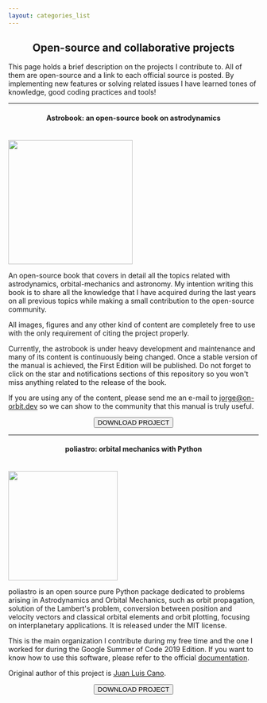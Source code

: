 ```yaml
---
layout: categories_list
---
```


<h2 style="text-align: center">Open-source and collaborative projects</h2>

This page holds a brief description on the projects I contribute to. All of them
are open-source and a link to each official source is posted. By implementing new
features or solving related issues I have learned tones of knowledge, good
coding practices and tools!


<hr class="striped-border">

<h4 style="text-align: center">Astrobook: an open-source book on astrodynamics</h4>
<br>
<img class="imgleft" src="{{site.url}}/img/astrobook.png" style="width:250px">

An open-source book that covers in detail all the topics related with
astrodynamics, orbital-mechanics and astronomy. My intention writing this book
is to share all the knowledge that I have acquired during the last years on all
previous topics while making a small contribution to the open-source community.

All images, figures and any other kind of content are completely free to use
with the only requirement of citing the project properly.

Currently, the astrobook is under heavy development and maintenance and many of
its content is continuously being changed. Once a stable version of the manual
is achieved, the First Edition will be published. Do not forget to click on the
star and notifications sections of this repository so you won't miss anything
related to the release of the book.

If you are using any of the content, please send me an e-mail to <a
style="color:magenta" href="mailto:jorge@on-dev.com">jorge@on-orbit.dev</a> so
we can show to the community that this manual is truly useful.


<p style="text-align: center">
<button href="https://www.github.com/astrobook/astrobook">DOWNLOAD PROJECT</button>
</p>

<hr class="striped-border">

<h4 style="text-align: center">poliastro: orbital mechanics with Python</h4>
<br>
<img class="imgleft" src="{{site.url}}/img/poliastro.png" style="width:220px">

poliastro is an open source pure Python package dedicated to problems arising
in Astrodynamics and Orbital Mechanics, such as orbit propagation, solution of
the Lambert's problem, conversion between position and velocity vectors and
classical orbital elements and orbit plotting, focusing on interplanetary
applications. It is released under the MIT license.

This is the main organization I contribute during my free time and the one I
worked for during the Google Summer of Code 2019 Edition. If you want to know
how to use this software, please refer to the official
[documentation](https://docs.poliastro.space/en/stable/).

Original author of this project is [Juan Luis Cano](https://www.github.com/Juanlu001).

<p style="text-align: center">
<button href="https://www.github.com/poliastro/poliastro">DOWNLOAD PROJECT</button>
</p>

